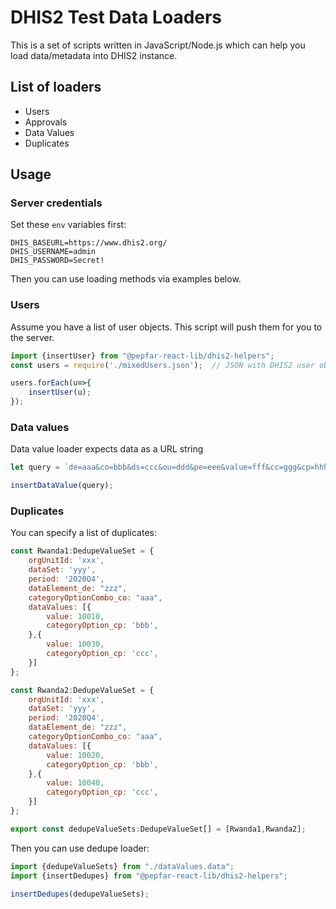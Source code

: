 # DHIS2 Test Data Loaders
This is a set of scripts written in JavaScript/Node.js which can help you load data/metadata into DHIS2 instance.

## List of loaders
- Users
- Approvals
- Data Values
- Duplicates


## Usage
### Server credentials
Set these `env` variables first:
```shell
DHIS_BASEURL=https://www.dhis2.org/
DHIS_USERNAME=admin
DHIS_PASSWORD=Secret!
```

Then you can use loading methods via examples below.

### Users
Assume you have a list of user objects. This script will push them for you to the server.
```javascript
import {insertUser} from "@pepfar-react-lib/dhis2-helpers";
const users = require('./mixedUsers.json');  // JSON with DHIS2 user objects

users.forEach(u=>{
    insertUser(u);
});
```

### Data values
Data value loader expects data as a URL string
```javascript
let query = `de=aaa&co=bbb&ds=ccc&ou=ddd&pe=eee&value=fff&cc=ggg&cp=hhh`;

insertDataValue(query);
```


### Duplicates

You can specify a list of duplicates:
```javascript
const Rwanda1:DedupeValueSet = {
    orgUnitId: 'xxx',
    dataSet: 'yyy',
    period: '2020Q4',
    dataElement_de: "zzz",
    categoryOptionCombo_co: "aaa",
    dataValues: [{
        value: 10010,
        categoryOption_cp: 'bbb',
    },{
        value: 10030,
        categoryOption_cp: 'ccc',
    }]
};

const Rwanda2:DedupeValueSet = {
    orgUnitId: 'xxx',
    dataSet: 'yyy',
    period: '2020Q4',
    dataElement_de: "zzz",
    categoryOptionCombo_co: "aaa",
    dataValues: [{
        value: 10020,
        categoryOption_cp: 'bbb',
    },{
        value: 10040,
        categoryOption_cp: 'ccc',
    }]
};

export const dedupeValueSets:DedupeValueSet[] = [Rwanda1,Rwanda2];
```

Then you can use dedupe loader:
```javascript
import {dedupeValueSets} from "./dataValues.data";
import {insertDedupes} from "@pepfar-react-lib/dhis2-helpers";

insertDedupes(dedupeValueSets);
```